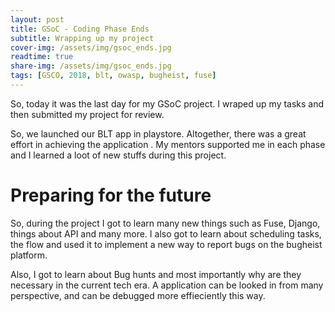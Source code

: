 ```yaml
---
layout: post
title: GSoC - Coding Phase Ends
subtitle: Wrapping up my project
cover-img: /assets/img/gsoc_ends.jpg
readtime: true
share-img: /assets/img/gsoc_ends.jpg
tags: [GSCO, 2018, blt, owasp, bugheist, fuse]
---
```


So, today it was the last day for my GSoC project. I wraped up my tasks and then submitted my project for review. 

So, we launched our BLT app in playstore. Altogether, there was a great effort in achieving the application . My mentors supported me in each phase and I learned a loot of new stuffs during this project.

# Preparing for the future #

So, during the project I got to learn many new things such as Fuse, Django, things about API and many more. I also got to learn about scheduling tasks, the flow and used it to implement a new way to report bugs on the bugheist platform.

Also, I got to learn about Bug hunts and most importantly why are they necessary in the current tech era. A application can be looked in from many perspective, and can be debugged more effieciently this way.
